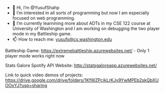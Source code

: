 - 👋 Hi, I’m @YusufShahp
- 👀 I’m interested in all sorts of programming but now I am especially focused on web programming.
- 🌱 I’m currently learnining more about ADTs in my CSE 122 course at University of Washington and I am working on debugging the two player mode in my Battleship game.
- 📫 How to reach me: yusufs@cs.washington.edu

Battleship Game: https://extremebattleship.azurewebsites.net/ - Only 1 player mode works right now

Stats Galore Spotify API Website: http://statsgaloreapp.azurewebsites.net/

Link to quick video demos of projects: https://drive.google.com/drive/folders/1KfWZPcjkLrKJy9YwMPEb2skQbXUOOxYJ?usp=sharing

<!---
YusufShahp/YusufShahp is a ✨ special ✨ repository because its `README.md` (this file) appears on your GitHub profile.
You can click the Preview link to take a look at your changes.
--->
